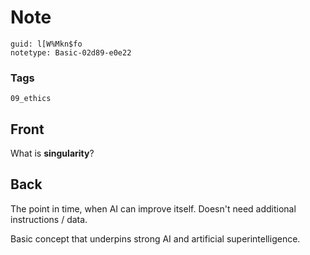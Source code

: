 # Note
```
guid: l[W%Mkn$fo
notetype: Basic-02d89-e0e22
```

### Tags
```
09_ethics
```

## Front
What is <b>singularity</b>?

## Back
The point in time, when AI can improve itself. Doesn't need additional instructions / data.

Basic concept that underpins strong AI and artificial superintelligence.
